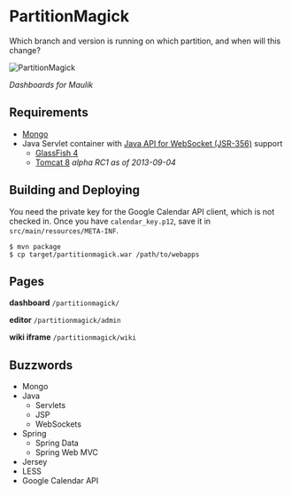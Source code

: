 PartitionMagick
===============

Which branch and version is running on which partition, and when will this change?

![PartitionMagick](http://aldaviva.com/portfolio/artwork/partitionmagick.png)

*Dashboards for Maulik*

## Requirements

* [Mongo](http://www.mongodb.org/downloads)
* Java Servlet container with [Java API for WebSocket (JSR-356)](http://jcp.org/en/jsr/detail?id=356) support
	* [GlassFish 4](http://glassfish.java.net/download.html)
	* [Tomcat 8](http://tomcat.apache.org/download-80.cgi) *alpha RC1 as of 2013-09-04*

## Building and Deploying

You need the private key for the Google Calendar API client, which is not checked in. Once you have `calendar_key.p12`, save it in `src/main/resources/META-INF`.

	$ mvn package
	$ cp target/partitionmagick.war /path/to/webapps

## Pages

**dashboard** `/partitionmagick/`

**editor** `/partitionmagick/admin`

**wiki iframe** `/partitionmagick/wiki`

## Buzzwords

* Mongo
* Java
	* Servlets
	* JSP
	* WebSockets
* Spring
	* Spring Data
	* Spring Web MVC
* Jersey
* LESS
* Google Calendar API
